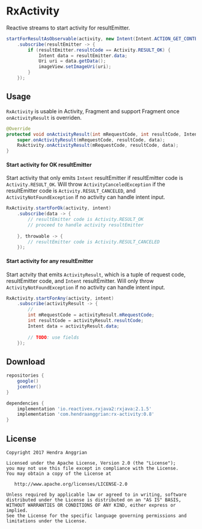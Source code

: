 RxActivity
==========
Reactive streams to start activity for resultEmitter.

```java
startForResultAsObservable(activity, new Intent(Intent.ACTION_GET_CONTENT).setType("image/*"))
    .subscribe(resultEmitter -> {
        if (resultEmitter.resultCode == Activity.RESULT_OK) {
            Intent data = resultEmitter.data;
            Uri uri = data.getData();
            imageView.setImageUri(uri);
        }
    });
```

Usage
-----
`RxActivity` is usable in Activity, Fragment and support Fragment once `onActivityResult` is overriden.
```java
@Override
protected void onActivityResult(int mRequestCode, int resultCode, Intent data) {
    super.onActivityResult(mRequestCode, resultCode, data);
    RxActivity.onActivityResult(mRequestCode, resultCode, data);
}
```

#### Start activity for OK resultEmitter
Start activity that only emits `Intent` resultEmitter if resultEmitter code is `Activity.RESULT_OK`.
Will throw `ActivityCanceledException` if the resultEmitter code is `Activity.RESULT_CANCELED`,
and `ActivityNotFoundException` if no activity can handle intent input.
```java
RxActivity.startForOk(activity, intent)
    .subscribe(data -> {
        // resultEmitter code is Activity.RESULT_OK
        // proceed to handle activity resultEmitter
    
    }, throwable -> {
        // resultEmitter code is Activity.RESULT_CANCELED
    });
```

#### Start activity for any resultEmitter
Start actvity that emits `ActivityResult`, which is a tuple of request code, resultEmitter code, and `Intent` resultEmitter.
Will only throw `ActivityNotFoundException` if no activity can handle intent input.
```java
RxActivity.startForAny(activity, intent)
    .subscribe(activityResult -> {
        // 
        int mRequestCode = activityResult.mRequestCode;
        int resultCode = activityResult.resultCode;
        Intent data = activityResult.data;
        
        // TODO: use fields
    });
```

Download
--------
```gradle
repositories {
    google()
    jcenter()
}

dependencies {
    implementation 'io.reactivex.rxjava2:rxjava:2.1.5'
    implementation 'com.hendraanggrian:rx-activity:0.8'
}
```

License
-------
    Copyright 2017 Hendra Anggrian

    Licensed under the Apache License, Version 2.0 (the "License");
    you may not use this file except in compliance with the License.
    You may obtain a copy of the License at

       http://www.apache.org/licenses/LICENSE-2.0

    Unless required by applicable law or agreed to in writing, software
    distributed under the License is distributed on an "AS IS" BASIS,
    WITHOUT WARRANTIES OR CONDITIONS OF ANY KIND, either express or implied.
    See the License for the specific language governing permissions and
    limitations under the License.
